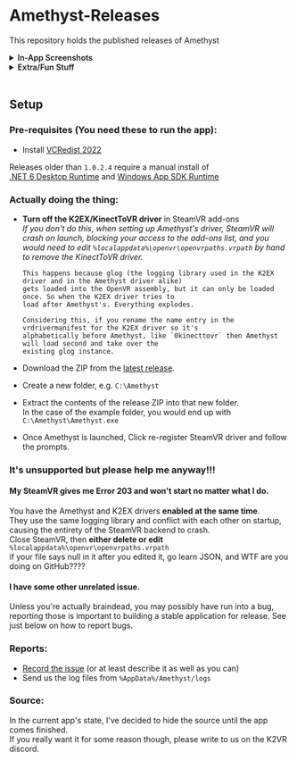 # Amethyst-Releases
This repository holds the published releases of Amethyst

<details>
<summary><span style="font-weight:600;">In-App Screenshots</span></summary>
<img alt="Amethyst General Tab" src="https://imgur.com/rsotr0K.png">
<img alt="Amethyst Settings Tab" src="https://imgur.com/iyyLi5L.png"> 
<img alt="Amethyst Devices Tab" src="https://imgur.com/GntYVBe.png">
<img alt="Amethyst Settings Tab" src="https://imgur.com/OGyK2ln.png"> 
</details>

<details>
<summary><span style="font-weight:600;">Extra/Fun Stuff</span></summary>
<img alt="Amethyst ExtFlip" src="https://imgur.com/qsnB2hO.png">
<img alt="Amethyst Okashi Tab" src="https://imgur.com/Mi7Ahw3.png">
</details>
</br>

## Setup
### Pre-requisites (You need these to run the app):
- Install [VCRedist 2022](https://aka.ms/vs/17/release/vc_redist.x64.exe)

Releases older than `1.0.2.4` require a manual install of  
[.NET 6 Desktop Runtime](https://dotnet.microsoft.com/en-us/download/dotnet/thank-you/runtime-desktop-6.0.4-windows-x64-installer) and [Windows App SDK Runtime](https://docs.microsoft.com/en-us/windows/apps/windows-app-sdk/downloads)

### Actually doing the thing:
- **Turn off the K2EX/KinectToVR driver** in SteamVR add-ons  
  *If you don't do this, when setting up Amethyst's driver, SteamVR will crash on launch, blocking your access to the add-ons list, and you would need to edit `%localappdata%\openvr\openvrpaths.vrpath` by hand to remove the KinectToVR driver.*  
    
  ```
  This happens because glog (the logging library used in the K2EX driver and in the Amethyst driver alike)
  gets loaded into the OpenVR assembly, but it can only be loaded once. So when the K2EX driver tries to
  load after Amethyst's. Everything explodes.
  
  Considering this, if you rename the name entry in the vrdrivermanifest for the K2EX driver so it's
  alphabetically before Amethyst, like `0kinecttovr` then Amethyst will load second and take over the
  existing glog instance.
  ```
 - Download the ZIP from the [latest release](https://github.com/KinectToVR/Amethyst-Releases/releases/latest).
 - Create a new folder, e.g. `C:\Amethyst`
 - Extract the contents of the release ZIP into that new folder.  
   In the case of the example folder, you would end up with `C:\Amethyst\Amethyst.exe`
 - Once Amethyst is launched, Click re-register SteamVR driver and follow the prompts.
 
### It's unsupported but please help me anyway!!!

#### My SteamVR gives me Error 203 and won't start no matter what I do.
You have the Amethyst and K2EX drivers **enabled at the same time**.  
They use the same logging library and conflict with each other on startup, causing the entirety of the SteamVR backend to crash.  
Close SteamVR, then **either delete or edit** `%localappdata%\openvr\openvrpaths.vrpath`  
if your file says null in it after you edited it, go learn JSON, and WTF are you doing on GitHub????

#### I have some other unrelated issue.
Unless you're actually braindead, you may possibly have run into a bug,  
reporting those is important to building a stable application for release. 
See just below on how to report bugs.

### Reports: 
- <ins>Record the issue</ins> (or at least describe it as well as you can)
- Send us the log files from ```%AppData%/Amethyst/logs```

### Source:
In the current app's state, I've decided to hide the source until the app comes finished.<br>
If you really want it for some reason though, please write to us on the K2VR discord.
